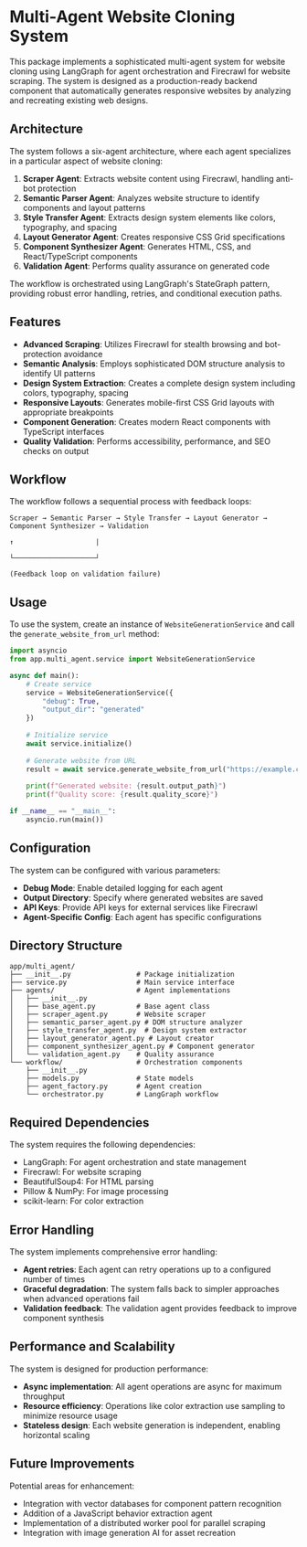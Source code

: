 # Multi-Agent Website Cloning System

This package implements a sophisticated multi-agent system for website cloning using LangGraph for agent orchestration and Firecrawl for website scraping. The system is designed as a production-ready backend component that automatically generates responsive websites by analyzing and recreating existing web designs.

## Architecture

The system follows a six-agent architecture, where each agent specializes in a particular aspect of website cloning:

1. **Scraper Agent**: Extracts website content using Firecrawl, handling anti-bot protection
2. **Semantic Parser Agent**: Analyzes website structure to identify components and layout patterns
3. **Style Transfer Agent**: Extracts design system elements like colors, typography, and spacing
4. **Layout Generator Agent**: Creates responsive CSS Grid specifications
5. **Component Synthesizer Agent**: Generates HTML, CSS, and React/TypeScript components
6. **Validation Agent**: Performs quality assurance on generated code

The workflow is orchestrated using LangGraph's StateGraph pattern, providing robust error handling, retries, and conditional execution paths.

## Features

- **Advanced Scraping**: Utilizes Firecrawl for stealth browsing and bot-protection avoidance
- **Semantic Analysis**: Employs sophisticated DOM structure analysis to identify UI patterns
- **Design System Extraction**: Creates a complete design system including colors, typography, spacing
- **Responsive Layouts**: Generates mobile-first CSS Grid layouts with appropriate breakpoints
- **Component Generation**: Creates modern React components with TypeScript interfaces
- **Quality Validation**: Performs accessibility, performance, and SEO checks on output

## Workflow

The workflow follows a sequential process with feedback loops:

```
Scraper → Semantic Parser → Style Transfer → Layout Generator → Component Synthesizer → Validation
                                                                       ↑                    |
                                                                       └────────────────────┘
                                                                      (Feedback loop on validation failure)
```

## Usage

To use the system, create an instance of `WebsiteGenerationService` and call the `generate_website_from_url` method:

```python
import asyncio
from app.multi_agent.service import WebsiteGenerationService

async def main():
    # Create service
    service = WebsiteGenerationService({
        "debug": True,
        "output_dir": "generated"
    })
    
    # Initialize service
    await service.initialize()
    
    # Generate website from URL
    result = await service.generate_website_from_url("https://example.com")
    
    print(f"Generated website: {result.output_path}")
    print(f"Quality score: {result.quality_score}")

if __name__ == "__main__":
    asyncio.run(main())
```

## Configuration

The system can be configured with various parameters:

- **Debug Mode**: Enable detailed logging for each agent
- **Output Directory**: Specify where generated websites are saved
- **API Keys**: Provide API keys for external services like Firecrawl
- **Agent-Specific Config**: Each agent has specific configurations

## Directory Structure

```
app/multi_agent/
├── __init__.py                # Package initialization
├── service.py                 # Main service interface
├── agents/                    # Agent implementations
│   ├── __init__.py
│   ├── base_agent.py          # Base agent class
│   ├── scraper_agent.py       # Website scraper
│   ├── semantic_parser_agent.py # DOM structure analyzer
│   ├── style_transfer_agent.py  # Design system extractor
│   ├── layout_generator_agent.py # Layout creator
│   ├── component_synthesizer_agent.py # Component generator
│   └── validation_agent.py    # Quality assurance
└── workflow/                  # Orchestration components
    ├── __init__.py
    ├── models.py              # State models
    ├── agent_factory.py       # Agent creation
    └── orchestrator.py        # LangGraph workflow
```

## Required Dependencies

The system requires the following dependencies:

- LangGraph: For agent orchestration and state management
- Firecrawl: For website scraping
- BeautifulSoup4: For HTML parsing
- Pillow & NumPy: For image processing
- scikit-learn: For color extraction

## Error Handling

The system implements comprehensive error handling:

- **Agent retries**: Each agent can retry operations up to a configured number of times
- **Graceful degradation**: The system falls back to simpler approaches when advanced operations fail
- **Validation feedback**: The validation agent provides feedback to improve component synthesis

## Performance and Scalability

The system is designed for production performance:

- **Async implementation**: All agent operations are async for maximum throughput
- **Resource efficiency**: Operations like color extraction use sampling to minimize resource usage
- **Stateless design**: Each website generation is independent, enabling horizontal scaling

## Future Improvements

Potential areas for enhancement:

- Integration with vector databases for component pattern recognition
- Addition of a JavaScript behavior extraction agent
- Implementation of a distributed worker pool for parallel scraping
- Integration with image generation AI for asset recreation
